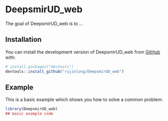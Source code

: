 
# DeepsmirUD_web

<!-- badges: start -->
<!-- badges: end -->

The goal of DeepsmirUD_web is to ...

## Installation

You can install the development version of DeepsmirUD_web from [GitHub](https://github.com/rujinlong/DeepsmirUD_web) with:

``` r
# install.packages("devtools")
devtools::install_github("rujinlong/DeepsmirUD_web")
```

## Example

This is a basic example which shows you how to solve a common problem:

``` r
library(DeepsmirUD_web)
## basic example code
```

